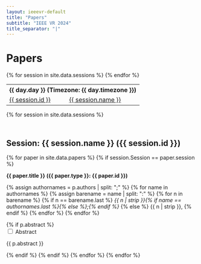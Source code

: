 ```yaml
---
layout: ieeevr-default
title: "Papers"
subtitle: "IEEE VR 2024"
title_separator: "|"
---
```

<h1>Papers</h1>
<div>
    <div>
        <div>
            <table class="styled-table">
                <tr>
                    <th colspan="4">{{ day.day }} (Timezone: {{ day.timezone }})</th>
                </tr>
                {% for session in site.data.sessions %}
                    <tr>
                        <td class="medLarge"><a href="#{{ session.id }}">{{ session.id }}</a></td>
                        <td class="medLarge"><a href="#{{ session.id }}">{{ session.name }}</a></td>
                        <!--<td class="medLarge">{{ session.starttime }}&#8209;{{ session.endtime }}</td>
                        <td class="medLarge" class="text-nowrap">{{ session.room }}</td>-->
                    </tr>
                {% endfor %}
            </table>
        </div>
    <div>
    <!--{% for day in site.data.days %}
        <div>
            <div>
                <table class="styled-table">
                    <tr>
                        <th colspan="4">{{ day.day }} (Timezone: {{ day.timezone }})</th>
                    </tr>
                    {% for session in site.data.sessions %}
                        {% if session.day == day.day %}
                            <tr>
                                <td class="medLarge"><a href="#{{ session.id }}">{{ session.id }}</a></td>
                                <td class="medLarge"><a href="#{{ session.id }}">{{ session.name }}</a></td>
                                <td class="medLarge">{{ session.starttime }}&#8209;{{ session.endtime }}</td>
                                <td class="medLarge" class="text-nowrap">{{ session.room }}</td>
                            </tr>
                        {% endif %}
                    {% endfor %}
                </table>
            </div>
        <div>
    {% endfor %} -->
</div>
<div>
    {% for session in site.data.sessions %}
            <h2 id="{{ session.id }}" class="pink" style="padding-top:25px;">Session: {{ session.name }} ({{ session.id }})</h2>
            {% for paper in site.data.papers %}                 
                {% if session.Session == paper.session %}         
                    <p class="medLarge" id="{{ paper.id }}" style="margin-bottom: 0.3em;">
                        <strong>{{ paper.title }} ({{ paper.type }}: {{ paper.id }})</strong>
                    </p>
                    <p class="font_70" >
                        {% assign authornames = p.authors | split: ";" %}
                        {% for name in authornames %}
                            {% assign barename = name | split: ":" %}
                            {% for n in barename %}
                                {% if n == barename.last %}
                                    <i>{{ n | strip }}{% if name == authornames.last %}{% else %};{% endif %}</i>
                                {% else %}                            
                                    <span class="bold">{{ n | strip }},</span>
                                {% endif %}
                            {% endfor %} 
                        {% endfor %}
                    </p>
                    {% if p.abstract %}
                        <div id="{{ paper.id }}" class="wrap-collabsible"> <input id="collapsible{{ paper.id }}" class="toggle" type="checkbox"> 
                            <label for="collapsible{{ paper.id }}" class="lbl-toggle">Abstract</label>
                            <div class="collapsible-content">
                                <div class="content-inner">
                                    <p>{{ p.abstract }}</p>
                                </div>
                            </div>
                        </div>                                                                     
                    {% endif %}
                {% endif %}
            {% endfor %}
    {% endfor %}
</div>
